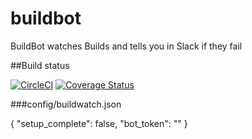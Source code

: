 # buildbot
BuildBot watches Builds and tells you in Slack if they fail

##Build status

[![CircleCI](https://circleci.com/gh/drazisil/buildwatch.svg?style=shield)](https://circleci.com/gh/drazisil/builwatch) [![Coverage Status](https://coveralls.io/repos/github/drazisil/buildwatch/badge.svg?branch=master)](https://coveralls.io/github/drazisil/buildwatch?branch=master)

###config/buildwatch.json

{
  "setup_complete": false,
  "bot_token": ""
}
